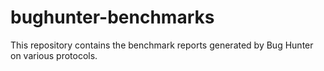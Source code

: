 # bughunter-benchmarks
This repository contains the benchmark reports generated by Bug Hunter on various protocols.

